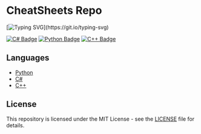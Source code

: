 # CheatSheets Repo

[![Typing SVG](https://readme-typing-svg.herokuapp.com?font=Fira+Code&pause=1000&width=800&lines=This+repository+contains+cheat+sheets+for+programming+languages.)](https://git.io/typing-svg)

<p align="left">
  <a href="https://docs.microsoft.com/en-us/dotnet/csharp/"><img src="https://img.shields.io/badge/-C%23-239120?style=for-the-badge&logo=c-sharp&logoColor=white" alt="C# Badge"/></a>
  <a href="https://www.python.org/"><img src="https://img.shields.io/badge/-Python-3776AB?style=for-the-badge&logo=python&logoColor=white" alt="Python Badge"/></a>
  <a href="https://www.cplusplus.com/"><img src="https://img.shields.io/badge/-C++-00599C?style=for-the-badge&logo=c%2B%2B&logoColor=white" alt="C++ Badge"/></a>
</p>


## Languages

- [Python](https://github.com/shoaibulhaque/CheatSheets/blob/main/Python-CheatSheet.md)
- [C#](https://github.com/shoaibulhaque/CheatSheets/blob/main/C%23-CheatsSheet.md)
- [C++](https://github.com/shoaibulhaque/CheatSheets/blob/main/C%2B%2B-Cheatsheet.md)

## License

This repository is licensed under the MIT License - see the [LICENSE](https://github.com/shoaibulhaque/CheatSheets/blob/main/LICENSE.txt) file for details.




